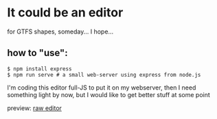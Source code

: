 # It could be an editor
for GTFS shapes, someday... I hope...

## how to "use":

    $ npm install express
    $ npm run serve # a small web-server using express from node.js

I'm coding this editor full-JS to put it on my webserver, then I need something light by now, but I would like to get better stuff at some point

preview:
[raw editor](http://161.35.54.122:10066/GTFS_shapes_editor_JS/index.html)
